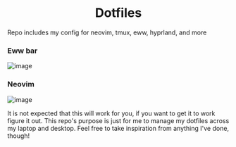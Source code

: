 <div align="center"><h1>Dotfiles</h1></div>


Repo includes my config for neovim, tmux, eww, hyprland, and more

### Eww bar
![image](https://github.com/user-attachments/assets/cd43d520-910e-4e6d-b19a-f307da624fff)

### Neovim
![image](https://github.com/user-attachments/assets/f95f0625-8b5f-4075-aef0-803e1037f23d)

It is not expected that this will work for you, if you want to get it to work figure it out. This repo's purpose is just for me to manage my dotfiles across my laptop and desktop.
Feel free to take inspiration from anything I've done, though!
